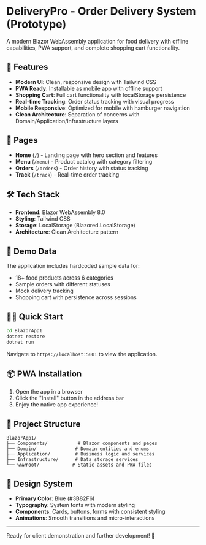 # DeliveryPro - Order Delivery System (Prototype)

A modern Blazor WebAssembly application for food delivery with offline capabilities, PWA support, and complete shopping cart functionality.

## 🚀 Features

- **Modern UI**: Clean, responsive design with Tailwind CSS
- **PWA Ready**: Installable as mobile app with offline support
- **Shopping Cart**: Full cart functionality with localStorage persistence
- **Real-time Tracking**: Order status tracking with visual progress
- **Mobile Responsive**: Optimized for mobile with hamburger navigation
- **Clean Architecture**: Separation of concerns with Domain/Application/Infrastructure layers

## 📱 Pages

- **Home** (`/`) - Landing page with hero section and features
- **Menu** (`/menu`) - Product catalog with category filtering
- **Orders** (`/orders`) - Order history with status tracking
- **Track** (`/track`) - Real-time order tracking

## 🛠 Tech Stack

- **Frontend**: Blazor WebAssembly 8.0
- **Styling**: Tailwind CSS
- **Storage**: LocalStorage (Blazored.LocalStorage)
- **Architecture**: Clean Architecture pattern

## 🎯 Demo Data

The application includes hardcoded sample data for:
- 18+ food products across 6 categories
- Sample orders with different statuses
- Mock delivery tracking
- Shopping cart with persistence across sessions

## 🏃‍♂️ Quick Start

```bash
cd BlazorApp1
dotnet restore
dotnet run
```

Navigate to `https://localhost:5001` to view the application.

## 📦 PWA Installation

1. Open the app in a browser
2. Click the "Install" button in the address bar
3. Enjoy the native app experience!

## 🔧 Project Structure

```
BlazorApp1/
├── Components/           # Blazor components and pages
├── Domain/              # Domain entities and enums
├── Application/         # Business logic and services
├── Infrastructure/      # Data storage services
└── wwwroot/            # Static assets and PWA files
```

## 🎨 Design System

- **Primary Color**: Blue (#3B82F6)
- **Typography**: System fonts with modern styling
- **Components**: Cards, buttons, forms with consistent styling
- **Animations**: Smooth transitions and micro-interactions

---

Ready for client demonstration and further development! 🚀